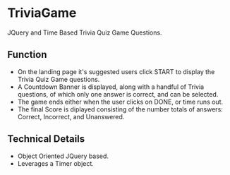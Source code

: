 # TriviaGame
JQuery and Time Based Trivia Quiz Game Questions.

## Function
* On the landing page it's suggested users click START to display the Trivia Quiz Game questions.
* A Countdown Banner is displayed, along with a handful of Trivia questions, of which only one answer is correct, and can be selected.  
* The game ends either when the user clicks on DONE, or time runs out.   
* The final Score is diplayed consisting of the number totals of answers: Correct, Incorrect, and Unanswered. 


## Technical Details 
* Object Oriented JQuery based.
* Leverages a Timer object.

